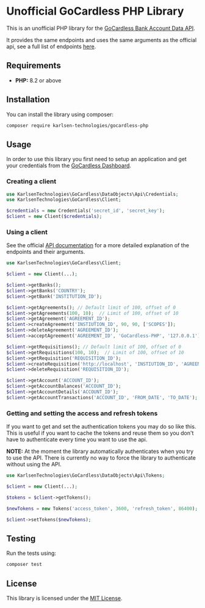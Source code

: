 # Unofficial GoCardless PHP Library

This is an unofficial PHP library for the [GoCardless Bank Account Data API](https://gocardless.com/bank-account-data/).

It provides the same endpoints and uses the same arguments as the official api, see a full list of endpoints [here](https://developer.gocardless.com/bank-account-data/endpoints).

## Requirements

- **PHP:** 8.2 or above

## Installation

You can install the library using composer:
```bash
composer require karlsen-technologies/gocardless-php
```

## Usage

In order to use this library you first need to setup an application and get your credentials from the [GoCardless Dashboard](https://bankaccountdata.gocardless.com/).

### Creating a client

```php
use KarlsenTechnologies\GoCardless\DataObjects\Api\Credentials;
use KarlsenTechnologies\GoCardless\Client;

$credentials = new Credentials('secret_id', 'secret_key');
$client = new Client($credentials);
```

### Using a client

See the official [API documentation](https://developer.gocardless.com/bank-account-data/endpoints) for a more detailed explanation of the endpoints and their arguments.

```php
use KarlsenTechnologies\GoCardless\Client;

$client = new Client(...);

$client->getBanks();
$client->getBanks('COUNTRY');
$client->getBank('INSTITUTION_ID');

$client->getAgreements(); // Default limit of 100, offset of 0
$client->getAgreements(100, 10);  // Limit of 100, offset of 10
$client->getAgreement('AGREEMENT_ID');
$client->createAgreement('INSTIUTION_ID', 90, 90, ['SCOPES']);
$client->deleteAgreement('AGREEMENT_ID');
$client->acceptAgreement('AGREEMENT_ID', 'GoCardless-PHP', '127.0.0.1');

$client->getRequisitions(); // Default limit of 100, offset of 0
$client->getRequisitions(100, 10);  // Limit of 100, offset of 10
$client->getRequisition('REQUISITION_ID');
$client->createRequisition('http://localhost', 'INSTIUTION_ID', 'AGREEMENT_ID', 'REFRENCE', 'LANGUAGE', 'SSN', true, true);
$client->deleteRequisition('REQUISITION_ID');

$client->getAccount('ACCOUNT_ID');
$client->getAccountBalances('ACCOUNT_ID'); 
$client->getAccountDetails('ACCOUNT_ID');
$client->getAccountTransactions('ACCOUNT_ID', 'FROM_DATE', 'TO_DATE');
```

### Getting and setting the access and refresh tokens

If you want to get and set the authentication tokens you may do so like this.
This is useful if you want to cache the tokens and reuse them so you don't have to authenticate every time you want to use the api.

**NOTE:** At the moment the library automatically authenticates when you try to use the API. There is currently no way to force the library to authenticate without using the API.

```php
use KarlsenTechnologies\GoCardless\DataObjects\Api\Tokens;

$client = new Client(...);

$tokens = $client->getTokens();

$newTokens = new Tokens('access_token', 3600, 'refresh_token', 86400);

$client->setTokens($newTokens);
```

## Testing

Run the tests using:
```bash
composer test
```

## License

This library is licensed under the [MIT License](LICENSE.md).
